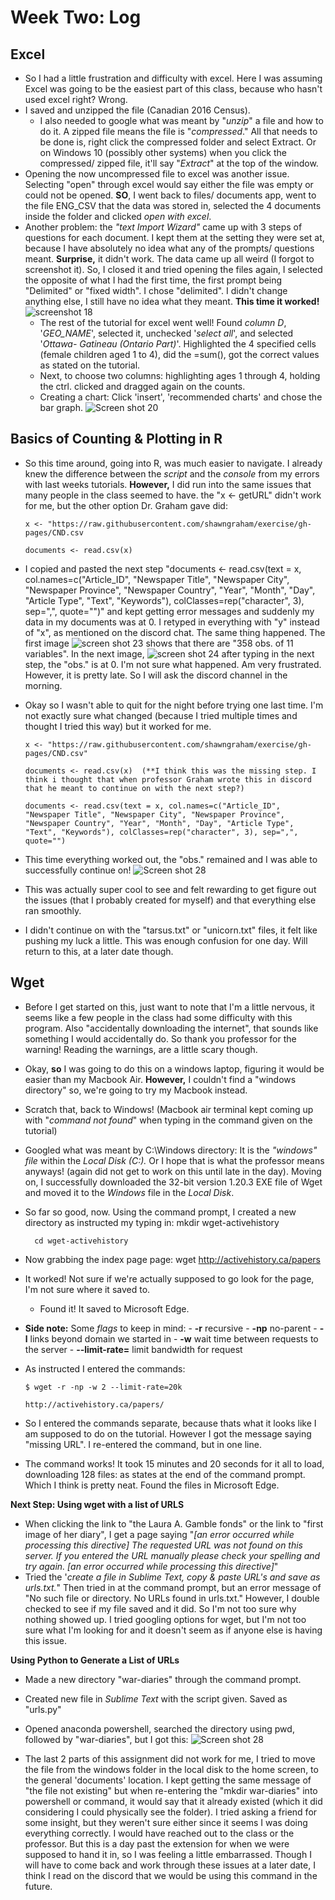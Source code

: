 # Week Two: Log
## Excel
- So I had a little frustration and difficulty with excel. Here I was assuming Excel was going to be the easiest part of this class, because who hasn't used excel right? Wrong.
- I saved and unzipped the file (Canadian 2016 Census).
  - I also needed to google what was meant by "_unzip_" a file and how to do it. A zipped file means the file is "_compressed_." All that needs to be done is, right click the compressed folder and select Extract. Or on Windows 10 (possibly other systems) when you click the compressed/ zipped file, it'll say "_Extract_" at the top of the window.
- Opening the now uncompressed file to excel was another issue. Selecting "open" through excel would say either the file was empty or could not be opened. **SO**, I went back to files/ documents app, went to the file ENG_CSV that the data was stored in, selected the 4 documents inside the folder and clicked _open with excel_.
- Another problem: the _"text Import Wizard"_ came up with 3 steps of questions for each document. I kept them at the setting they were set at, because I have absolutely no idea what any of the prompts/ questions meant. **Surprise,** it didn't work. The data came up all weird (I forgot to screenshot it). So, I closed it and tried opening the files again, I selected the opposite of what I had the first time, the first prompt being "Delimited" or "fixed width". I chose "delimited". I didn't change anything else, I still have no idea what they meant. **This time it worked!** ![screenshot 18](screenshot18.png)
    - The rest of the tutorial for excel went well! Found _column D_, '_GEO_NAME_', selected it, unchecked '_select all_', and selected '_Ottawa- Gatineau (Ontario Part)_'. Highlighted the 4 specified cells (female children aged 1 to 4), did the =sum(), got the correct values as stated on the tutorial.
    - Next, to choose two columns: highlighting ages 1 through 4, holding the ctrl. clicked and dragged again on the counts.
    - Creating a chart: Click  'insert', 'recommended charts' and chose the bar graph. ![Screen shot 20](Screenshot20.png)


## Basics of Counting & Plotting in R

- So this time around, going into R, was much easier to navigate. I already knew the difference between the _script_ and the _console_ from my errors with last weeks tutorials. **However,** I did run into the same issues that many people in the class seemed to have. the "x <- getURL" didn't work for me, but the other option Dr. Graham gave did:

      x <- "https://raw.githubusercontent.com/shawngraham/exercise/gh-pages/CND.csv

      documents <- read.csv(x)

- I copied and pasted the next step "documents <- read.csv(text = x, col.names=c("Article_ID", "Newspaper Title", "Newspaper City", "Newspaper Province", "Newspaper Country", "Year", "Month", "Day", "Article Type", "Text", "Keywords"), colClasses=rep("character", 3), sep=",", quote="")" and kept getting error messages and suddenly my data in my documents was at 0. I retyped in everything with "y" instead of "x", as mentioned on the discord chat. The same thing happened. The first image ![screen shot 23](screenshot23.png) shows that there are "358 obs. of 11 variables". In the next image, ![screen shot 24](screenshot24.png) after typing in the next step, the "obs." is at 0. I'm not sure what happened. Am very frustrated. However, it is pretty late. So I will ask the discord channel in the morning.
- Okay so I wasn't able to quit for the night before trying one last time. I'm not exactly sure what changed (because I tried multiple times and thought I tried this way) but it worked for me.

      x <- "https://raw.githubusercontent.com/shawngraham/exercise/gh-pages/CND.csv"

      documents <- read.csv(x)  (**I think this was the missing step. I think i thought that when professor Graham wrote this in discord that he meant to continue on with the next step?)

      documents <- read.csv(text = x, col.names=c("Article_ID", "Newspaper Title", "Newspaper City", "Newspaper Province", "Newspaper Country", "Year", "Month", "Day", "Article Type", "Text", "Keywords"), colClasses=rep("character", 3), sep=",", quote="")

- This time everything worked out, the "obs." remained and I was able to successfully continue on!
![Screen shot 28](Screenshot28.png)

- This was actually super cool to see and felt rewarding to get figure out the issues (that I probably created for myself) and that everything else ran smoothly.
- I didn't continue on with the "tarsus.txt" or "unicorn.txt" files, it felt like pushing my luck a little. This was enough confusion for one day. Will return to this, at a later date though.


## Wget

- Before I get started on this, just want to note that I'm a little nervous, it seems like a few people in the class had some difficulty with this program. Also "accidentally downloading the internet", that sounds like something I would accidentally do. So thank you professor for the warning! Reading the warnings, are a little scary though.

- Okay, **so** I was going to do this on a windows laptop, figuring it would be easier than my Macbook Air. **However,** I couldn't find a "windows directory" so, we're going to try my Macbook instead.
- Scratch that, back to Windows! (Macbook air terminal kept coming up with "_command not found_" when typing in the command given on the tutorial)
- Googled what was meant by C:\Windows directory: It is the _"windows" file_ within the _Local Disk (C:)._ Or I hope that is what the professor means anyways! (again did not get to work on this until late in the day). Moving on, I successfully downloaded the 32-bit version 1.20.3 EXE file of Wget and moved it to the _Windows_ file in the _Local Disk_.
- So far so good, now. Using the command prompt, I created a new directory as instructed my typing in:
        mkdir wget-activehistory

        cd wget-activehistory
- Now grabbing the index page page:
      wget http://activehistory.ca/papers
- It worked! Not sure if we're actually supposed to go look for the page, I'm not sure where it saved to.
    - Found it! It saved to Microsoft Edge.


- **Side note:** Some _flags_ to keep in mind:
      - **-r** recursive
      - **-np** no-parent
      - **-l** links beyond domain we started in
      - **-w** wait time between requests to the server
      - **--limit-rate=** limit bandwidth for request
- As instructed I entered the commands:

      $ wget -r -np -w 2 --limit-rate=20k

      http://activehistory.ca/papers/

- So I entered the commands separate, because thats what it looks like I am supposed to do on the tutorial. However I got the message saying "missing URL". I re-entered the command, but in one line.
- The command works! It took 15 minutes and 20 seconds for it all to load, downloading 128 files: as states at the end of the command prompt. Which I think is pretty neat. Found the files in Microsoft Edge.

**Next Step: Using wget with a list of URLS**
- When clicking the link to "the Laura A. Gamble fonds" or the link to "first image of her diary", I get a page saying "_[an error occurred while processing this directive] The requested URL was not found on this server. If you entered the URL manually please check your spelling and try again. [an error occurred while processing this directive]_"
- Tried the '_create a file in Sublime Text, copy & paste URL's and save as urls.txt._" Then tried in at the command prompt, but an error message of "No such file or directory. No URLs found in urls.txt." However, I double checked to see if my file saved and it did. So I'm not too sure why nothing showed up. I tried googling options for wget, but I'm not too sure what I'm looking for and it doesn't seem as if anyone else is having this issue.

**Using Python to Generate a List of URLs**
- Made a new directory "war-diaries" through the command prompt.
- Created new file in _Sublime Text_ with the script given. Saved as "urls.py"
- Opened anaconda powershell, searched the directory using pwd, followed by "war-diaries", but I got this:
![Screen shot 28](screenshot28)


- The last 2 parts of this assignment did not work for me, I tried to move the file from the windows folder in the local disk to the home screen, to the general 'documents' location. I kept getting the same message of "the file not existing" but when re-entering the "mkdir war-diaries" into powershell or command, it would say that it already existed (which it did considering I could physically see the folder). I tried asking a friend for some insight, but they weren't sure either since it seems I was doing everything correctly. I would have reached out to the class or the professor. But this is a day past the extension for when we were supposed to hand it in, so I was feeling a little embarrassed. Though I will have to come back and work through these issues at a later date, I think I read on the discord that we would be using this command in the future.  
